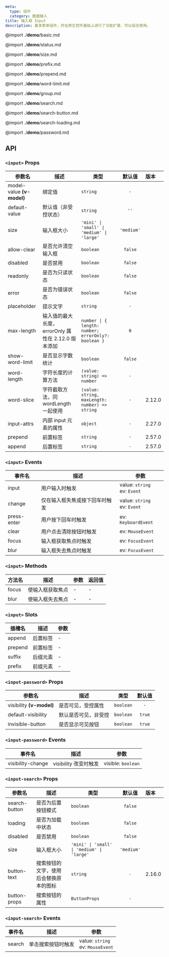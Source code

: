 ```yaml
meta:
  type: 组件
  category: 数据输入
title: 输入框 Input
description: 基本表单组件，并在原生控件基础上进行了功能扩展，可以组合使用。
```

@import ./__demo__/basic.md

@import ./__demo__/status.md

@import ./__demo__/size.md

@import ./__demo__/prefix.md

@import ./__demo__/prepend.md

@import ./__demo__/word-limit.md

@import ./__demo__/group.md

@import ./__demo__/search.md

@import ./__demo__/search-button.md

@import ./__demo__/search-loading.md

@import ./__demo__/password.md

## API


### `<input>` Props

|参数名|描述|类型|默认值|版本|
|---|---|---|:---:|:---|
|model-value **(v-model)**|绑定值|`string`|`-`||
|default-value|默认值（非受控状态）|`string`|`''`||
|size|输入框大小|`'mini' \| 'small' \| 'medium' \| 'large'`|`'medium'`||
|allow-clear|是否允许清空输入框|`boolean`|`false`||
|disabled|是否禁用|`boolean`|`false`||
|readonly|是否为只读状态|`boolean`|`false`||
|error|是否为错误状态|`boolean`|`false`||
|placeholder|提示文字|`string`|`-`||
|max-length|输入值的最大长度，errorOnly 属性在 2.12.0 版本添加|`number \| { length: number; errorOnly?: boolean }`|`0`||
|show-word-limit|是否显示字数统计|`boolean`|`false`||
|word-length|字符长度的计算方法|`(value: string) => number`|`-`||
|word-slice|字符截取方法，同 wordLength 一起使用|`(value: string, maxLength: number) => string`|`-`|2.12.0|
|input-attrs|内部 input 元素的属性|`object`|`-`|2.27.0|
|prepend|前置标签|`string`|`-`|2.57.0|
|append|后置标签|`string`|`-`|2.57.0|
### `<input>` Events

|事件名|描述|参数|
|---|---|---|
|input|用户输入时触发|value: `string`<br>ev: `Event`|
|change|仅在输入框失焦或按下回车时触发|value: `string`<br>ev: `Event`|
|press-enter|用户按下回车时触发|ev: `KeyboardEvent`|
|clear|用户点击清除按钮时触发|ev: `MouseEvent`|
|focus|输入框获取焦点时触发|ev: `FocusEvent`|
|blur|输入框失去焦点时触发|ev: `FocusEvent`|
### `<input>` Methods

|方法名|描述|参数|返回值|
|---|---|---|---|
|focus|使输入框获取焦点|-|-|
|blur|使输入框失去焦点|-|-|
### `<input>` Slots

|插槽名|描述|参数|
|---|:---:|---|
|append|后置标签|-|
|prepend|前置标签|-|
|suffix|后缀元素|-|
|prefix|前缀元素|-|








### `<input-password>` Props

|参数名|描述|类型|默认值|
|---|---|---|:---:|
|visibility **(v-model)**|是否可见，受控属性|`boolean`|`-`|
|default-visibility|默认是否可见，非受控|`boolean`|`true`|
|invisible-button|是否显示可见按钮|`boolean`|`true`|
### `<input-password>` Events

|事件名|描述|参数|
|---|---|---|
|visibility-change|visibility 改变时触发|visible: `boolean`|




### `<input-search>` Props

|参数名|描述|类型|默认值|版本|
|---|---|---|:---:|:---|
|search-button|是否为后置按钮模式|`boolean`|`false`||
|loading|是否为加载中状态|`boolean`|`false`||
|disabled|是否禁用|`boolean`|`false`||
|size|输入框大小|`'mini' \| 'small' \| 'medium' \| 'large'`|`'medium'`||
|button-text|搜索按钮的文字，使用后会替换原本的图标|`string`|`-`|2.16.0|
|button-props|搜索按钮的属性|`ButtonProps`|`-`||
### `<input-search>` Events

|事件名|描述|参数|
|---|---|---|
|search|单击搜索按钮时触发|value: `string`<br>ev: `MouseEvent`|


